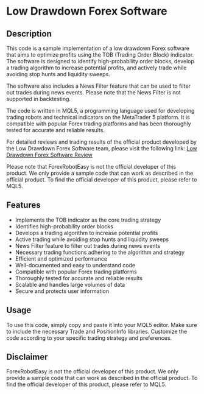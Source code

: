 # Low Drawdown Forex Software

## Description
This code is a sample implementation of a low drawdown Forex software that aims to optimize profits using the TOB (Trading Order Block) indicator. The software is designed to identify high-probability order blocks, develop a trading algorithm to increase potential profits, and actively trade while avoiding stop hunts and liquidity sweeps.

The software also includes a News Filter feature that can be used to filter out trades during news events. Please note that the News Filter is not supported in backtesting.

The code is written in MQL5, a programming language used for developing trading robots and technical indicators on the MetaTrader 5 platform. It is compatible with popular Forex trading platforms and has been thoroughly tested for accurate and reliable results.

For detailed reviews and trading results of the official product developed by the Low Drawdown Forex Software team, please visit the following link: [Low Drawdown Forex Software Review](https://forexroboteasy.com/forex-robot-review/low-drawdown-forex-software-review-optimizing-profits-with-tob-indicator/)

Please note that ForexRobotEasy is not the official developer of this product. We only provide a sample code that can work as described in the official product. To find the official developer of this product, please refer to MQL5.

## Features
- Implements the TOB indicator as the core trading strategy
- Identifies high-probability order blocks
- Develops a trading algorithm to increase potential profits
- Active trading while avoiding stop hunts and liquidity sweeps
- News Filter feature to filter out trades during news events
- Necessary trading functions adhering to the algorithm and strategy
- Efficient and optimized performance
- Well-documented and easy to understand code
- Compatible with popular Forex trading platforms
- Thoroughly tested for accurate and reliable results
- Scalable and handles large volumes of data
- Secure and protects user information

## Usage
To use this code, simply copy and paste it into your MQL5 editor. Make sure to include the necessary Trade and PositionInfo libraries. Customize the code according to your specific trading strategy and preferences.

## Disclaimer
ForexRobotEasy is not the official developer of this product. We only provide a sample code that can work as described in the official product. To find the official developer of this product, please refer to MQL5.
